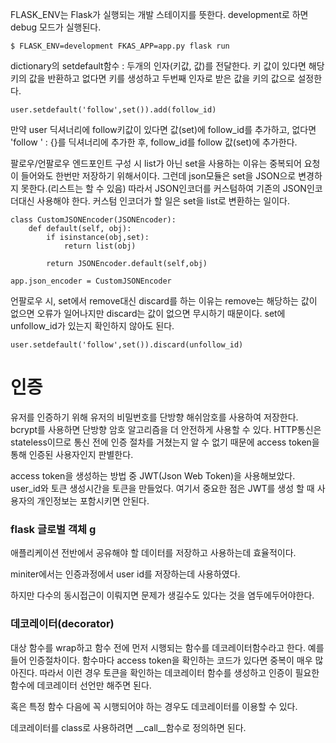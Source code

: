 FLASK_ENV는 Flask가 실행되는 개발 스테이지를 뜻한다.  development로 하면 debug 모드가 실행된다.

```
$ FLASK_ENV=development FKAS_APP=app.py flask run
```



dictionary의 setdefault함수 : 두개의 인자(키값, 값)를 전달한다. 키 값이 있다면 해당 키의 값을 반환하고 없다면 키를 생성하고 두번째 인자로 받은 값을 키의 값으로 설정한다.

```
user.setdefault('follow',set()).add(follow_id)
```

만약 user 딕셔너리에 follow키값이 있다면 값(set)에 follow_id를 추가하고, 없다면 'follow ' : {}를 딕셔너리에 추가한 후, follow_id를 follow 값(set)에 추가한다.

팔로우/언팔로우 엔드포인트 구성 시 list가 아닌 set을 사용하는 이유는 중복되어 요청이 들어와도 한번만 저장하기 위해서이다. 그런데 json모듈은 set을 JSON으로 변경하지 못한다.(리스트는 할 수 있음) 따라서  JSON인코더를 커스텀하여 기존의 JSON인코더대신 사용해야 한다. 커스텀 인코더가 할 일은 set을 list로 변환하는 일이다.

```
class CustomJSONEncoder(JSONEncoder):
    def default(self, obj):
        if isinstance(obj,set):
            return list(obj)
        
        return JSONEncoder.default(self,obj)

app.json_encoder = CustomJSONEncoder
```

언팔로우 시, set에서 remove대신 discard를 하는 이유는 remove는 해당하는 값이 없으면 오류가 일어나지만 discard는 값이 없으면 무시하기 때문이다. set에 unfollow_id가 있는지 확인하지 않아도 된다.

```
user.setdefault('follow',set()).discard(unfollow_id)
```



# 인증

유저를 인증하기 위해 유저의 비밀번호를 단방향 해쉬암호를 사용하여 저장한다. bcrypt를 사용하면 단방향 암호 알고리즘을 더 안전하게 사용할 수 있다. HTTP통신은 stateless이므로 통신 전에 인증 절차를 거쳤는지 알 수 없기 때문에 access token을 통해 인증된 사용자인지 판별한다.

access token을 생성하는 방법 중 JWT(Json Web Token)을 사용해보았다.  user_id와 토큰 생성시간을 토큰을 만들었다. 여기서 중요한 점은 JWT를 생성 할 때 사용자의 개인정보는 포함시키면 안된다.



### flask 글로벌 객체 g

애플리케이션 전반에서 공유해야 할 데이터를 저장하고 사용하는데 효율적이다. 

miniter에서는 인증과정에서 user id를 저장하는데 사용하였다.

하지만 다수의 동시접근이 이뤄지면 문제가 생길수도 있다는 것을 염두에두어야한다.



### 데코레이터(decorator)

대상 함수를 wrap하고 함수 전에 먼저 시행되는 함수를 데코레이터함수라고 한다. 예를들어 인증절차이다. 함수마다 access token을 확인하는 코드가 있다면 중복이 매우 많아진다. 따라서 이런 경우 토큰을 확인하는 데코레이터 함수를 생성하고 인증이 필요한 함수에 데코레이터 선언만 해주면 된다.

혹은 특정 함수 다음에 꼭 시행되어야  하는 경우도 데코레이터를 이용할 수 있다.

데코레이터를 class로 사용하려면 \_\_call\_\_함수로 정의하면 된다.

